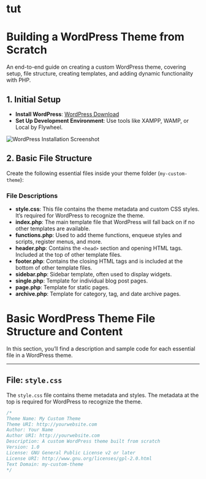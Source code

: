 # tut

# Building a WordPress Theme from Scratch

An end-to-end guide on creating a custom WordPress theme, covering setup, file structure, creating templates, and adding dynamic functionality with PHP.

## 1. Initial Setup
- **Install WordPress**: [WordPress Download](https://wordpress.org/download/)
- **Set Up Development Environment**: Use tools like XAMPP, WAMP, or Local by Flywheel.

![WordPress Installation Screenshot](images/wordpress-setup.png)

## 2. Basic File Structure

Create the following essential files inside your theme folder (`my-custom-theme`):


### File Descriptions

- **style.css**: This file contains the theme metadata and custom CSS styles. It’s required for WordPress to recognize the theme.
- **index.php**: The main template file that WordPress will fall back on if no other templates are available.
- **functions.php**: Used to add theme functions, enqueue styles and scripts, register menus, and more.
- **header.php**: Contains the `<head>` section and opening HTML tags. Included at the top of other template files.
- **footer.php**: Contains the closing HTML tags and is included at the bottom of other template files.
- **sidebar.php**: Sidebar template, often used to display widgets.
- **single.php**: Template for individual blog post pages.
- **page.php**: Template for static pages.
- **archive.php**: Template for category, tag, and date archive pages.

# Basic WordPress Theme File Structure and Content

In this section, you’ll find a description and sample code for each essential file in a WordPress theme.

---

## File: `style.css`

The `style.css` file contains theme metadata and styles. The metadata at the top is required for WordPress to recognize the theme.

```css
/*
Theme Name: My Custom Theme
Theme URI: http://yourwebsite.com
Author: Your Name
Author URI: http://yourwebsite.com
Description: A custom WordPress theme built from scratch
Version: 1.0
License: GNU General Public License v2 or later
License URI: http://www.gnu.org/licenses/gpl-2.0.html
Text Domain: my-custom-theme
*/




